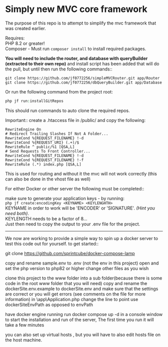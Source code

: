 # Simply new MVC core framework

The purpose of this repo is to attempt to simplify the mvc framework that was created earlier. 

Requires:   
PHP 8.2 or greater!  
Composer  - Must run ```composer install``` to install required packages.

**You will need to include the router, and database with queryBuilder (extracted to their own repo)** and install script has been added that will do the pull, but until then
run the following commands::

```git
git clone https://github.com/jf0772256/simpleMVCRouter.git app/Router
git clone https://github.com/jf0772256/dbQueryBuilder.git app/Database
```

Or run the following command from the project root:

```php
php jf run:installGitRepos
```
This should run commands to auto clone the required repos.

Important:: create a .htaccess file in /public/
and copy the following:

    RewriteEngine On
    # Redirect Trailing Slashes If Not A Folder...
    RewriteCond %{REQUEST_FILENAME} !-d
    RewriteCond %{REQUEST_URI} (.+)/$
    RewriteRule ^ public/%1 [QSA,L]
    # Send Requests To Front Controller...
    RewriteCond %{REQUEST_FILENAME} !-d
    RewriteCond %{REQUEST_FILENAME} !-f
    RewriteRule (.*) index.php [QSA,L]

This is used for routing and without it the mvc will not work correctly (this can also be done in the vhost file as well)

For either Docker or other server the following must be completed::

make sure to generate your application keys - by running:  
```php jf create:encodingKey <KEYNAME> <KEYLENGHTH>```  
KEYNAME in order to work will be 'ENCODER' or 'SIGNATURE'. _(Hint you need both)_\.  
KEYLENGTH needs to be a factor of 8...  
Just then need to copy the output to your .env file for the project.

-------------------------------------------------------------------

We now are working to provide a simple way to spin up a docker server to test this code out for yourself.
to get started::

git clone
https://github.com/sprintcube/docker-compose-lamp


copy and rename sample.env to .env (not the env in this project)
open and set the php version to php82 or higher
change other files as you wish

clone this project to the www folder into a sub folder(because there is some code in the root www folder that you will need)
copy and rename the dockerSite.env.example to dockerSite.env and make sure that the settings are correct or you will get errors (see comments on the file for more information)
in \\app\\Application.php change the line to point use dockerSiteEnvPath as opposed to envPath

have docker engine running
run docker compose up -d  in a console window to start the installation and run of the server, The first time you run it will take a few minutes

you can also set up virtual hosts , but you will have to also edit hosts file on the host machine. 